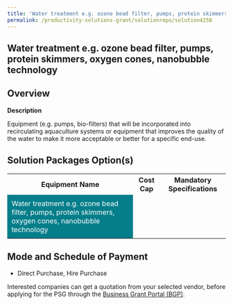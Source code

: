 ```yaml
---
title: 'Water treatment e.g. ozone bead filter, pumps, protein skimmers, oxygen cones, nanobubble technology'
permalink: /productivity-solutions-grant/solutionrepo/solution4258
---
```


## Water treatment e.g. ozone bead filter, pumps, protein skimmers, oxygen cones, nanobubble technology

## Overview

**Description**

Equipment (e.g. pumps, bio-filters) that will be incorporated into recirculating aquaculture systems or equipment that improves the quality of the water to make it more acceptable or better for a specific end-use.

## Solution Packages Option(s)

<table>
<tr>
<th><b>Equipment Name</b></th>
<th><b>Cost Cap</b></th>
<th><b>Mandatory Specifications</b></th>
</tr>
<tr>
<td style='padding: 10px; background-color: #037E8A; color: #FFFFFF;'>Water treatment e.g. ozone bead filter, pumps, protein skimmers, oxygen cones, nanobubble technology</td>
<td style='padding: 10px;'></td>
<td style='padding: 10px;'></td>
</tr>
</table>

## Mode and Schedule of Payment

 - Direct Purchase, Hire Purchase

Interested companies can get a quotation from your selected vendor, before applying for the PSG through the <a href='https://www.businessgrants.gov.sg/' target='_blank' rel='noopener'>Business Grant Portal (BGP)</a>.

<script src="/jquery/resize-tables.js"></script>
